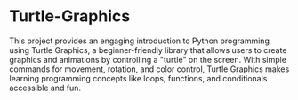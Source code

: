 # Turtle-Graphics
This project provides an engaging introduction to Python programming using Turtle Graphics, a beginner-friendly library that allows users to create graphics and animations by controlling a "turtle" on the screen. With simple commands for movement, rotation, and color control, Turtle Graphics makes learning programming concepts like loops, functions, and conditionals accessible and fun.
